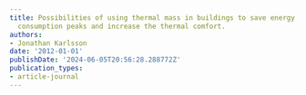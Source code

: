 ```yaml
---
title: Possibilities of using thermal mass in buildings to save energy, cut power
  consumption peaks and increase the thermal comfort.
authors:
- Jonathan Karlsson
date: '2012-01-01'
publishDate: '2024-06-05T20:56:28.288772Z'
publication_types:
- article-journal
---
```

